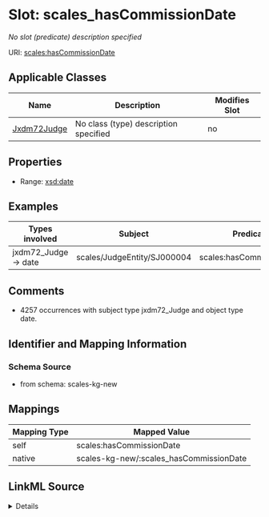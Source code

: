 

# Slot: scales_hasCommissionDate


_No slot (predicate) description specified_





URI: [scales:hasCommissionDate](http://schemas.scales-okn.org/rdf/scales#hasCommissionDate)



<!-- no inheritance hierarchy -->





## Applicable Classes

| Name | Description | Modifies Slot |
| --- | --- | --- |
| [Jxdm72Judge](../classes/Jxdm72Judge.md) | No class (type) description specified |  no  |







## Properties

* Range: [xsd:date](http://www.w3.org/2001/XMLSchema#date)






## Examples

| Types involved | Subject | Predicate | Object |
| --- | --- | --- | --- |
| jxdm72_Judge → date | scales/JudgeEntity/SJ000004 | scales:hasCommissionDate | 1987-01-01 |


## Comments

* 4257 occurrences with subject type jxdm72_Judge and object type date.

## Identifier and Mapping Information







### Schema Source


* from schema: scales-kg-new




## Mappings

| Mapping Type | Mapped Value |
| ---  | ---  |
| self | scales:hasCommissionDate |
| native | scales-kg-new/:scales_hasCommissionDate |




## LinkML Source

<details>

```yaml
name: scales_hasCommissionDate
description: No slot (predicate) description specified
comments:
- 4257 occurrences with subject type jxdm72_Judge and object type date.
examples:
- description: jxdm72_Judge → date
  object:
    example_object: '1987-01-01'
    example_object_type: date
    example_predicate: scales:hasCommissionDate
    example_subject: scales/JudgeEntity/SJ000004
    example_subject_type: jxdm72_Judge
from_schema: scales-kg-new
rank: 1000
slot_uri: scales:hasCommissionDate
alias: scales_hasCommissionDate
domain_of:
- jxdm72_Judge
range: date

```
</details>